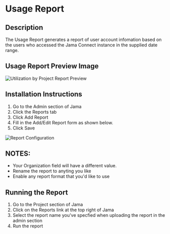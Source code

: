 # Usage Report

## Description
The Usage Report generates a report of user account infomation based on the users who accessed the Jama Connect instance in the supplied date range.

## Usage Report Preview Image
![Utilization by Project Report Preview](Usage_Report_Screenshot.png)

## Installation Instructions
1. Go to the Admin section of Jama
2. Click the Reports tab
3. Click Add Report
4. Fill in the Add/Edit Report form as shown below.
5. Click Save

![Report Configuration](UsageReportInstallationInstructions.png)

## NOTES: 
- Your Organization field will have a different value.  
- Rename the report to anyting you like
- Enable any report format that you'd like to use

## Running the Report
1. Go to the Project section of Jama
2. Click on the Reports link at the top right of Jama
3. Select the report name you've specfied when uploading the report in the admin section 
4. Run the report
